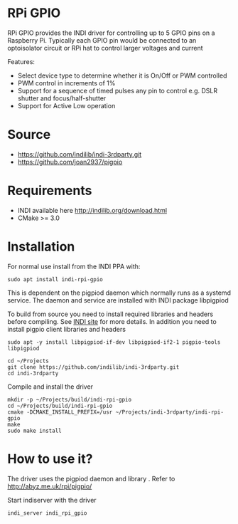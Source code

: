 # RPi GPIO
RPi GPIO provides the INDI driver for controlling up to 5 GPIO pins on a Raspberry Pi. Typically each GPIO pin
would be connected to an optoisolator circuit or RPi hat to control larger voltages and current

Features:
  - Select device type to determine whether it is On/Off or PWM controlled
  - PWM control in increments of 1%
  - Support for a sequence of timed pulses any pin to control e.g. DSLR shutter and focus/half-shutter
  - Support for Active Low operation

# Source
* https://github.com/indilib/indi-3rdparty.git
* https://github.com/joan2937/pigpio

# Requirements
* INDI available here http://indilib.org/download.html
* CMake >= 3.0

# Installation
For normal use install from the INDI PPA with:
```
sudo apt install indi-rpi-gpio
```
This is dependent on the pigpiod daemon which normally runs as a systemd service. The daemon and service are installed with INDI package libpigpiod

To build from source you need to install required libraries and headers before compiling. See [INDI site](http://indilib.org/download.html) for more details.
In addition you need to install pigpio client libraries and headers
```
sudo apt -y install libpigpiod-if-dev libpigpiod-if2-1 pigpio-tools libpigpiod

cd ~/Projects
git clone https://github.com/indilib/indi-3rdparty.git
cd indi-3rdparty
```
Compile and install the driver
```
mkdir -p ~/Projects/build/indi-rpi-gpio
cd ~/Projects/build/indi-rpi-gpio
cmake -DCMAKE_INSTALL_PREFIX=/usr ~/Projects/indi-3rdparty/indi-rpi-gpio
make
sudo make install
```
# How to use it?
The driver uses the pigpiod daemon and library . Refer to http://abyz.me.uk/rpi/pigpio/

Start indiserver with the driver
```
indi_server indi_rpi_gpio
```
